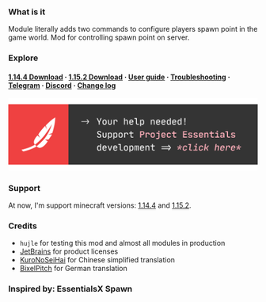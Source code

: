 ### What is it

Module literally adds two commands to configure players spawn point in the game world. Mod for controlling spawn point on server.

### Explore

#### [1.14.4 Download](https://github.com/ProjectEssentials/ProjectEssentials-Spawn/releases/download/v1.14.4-1.2.0/Project.Essentials.Spawn-1.14.4-1.2.0.jar) · [1.15.2 Download](https://github.com/ProjectEssentials/ProjectEssentials-Spawn/releases/download/v1.15.2-1.1.0/Project.Essentials.Spawn-1.15.2-1.1.0.jar) · [User guide](https://mairwunnx.gitbook.io/project-essentials/project-essentials-spawn#how-to-install) · [Troubleshooting](https://github.com/ProjectEssentials/ProjectEssentials-Spawn/issues/new/choose) · [Telegram](https://t.me/minecraftforge) · [Discord](https://discord.gg/VU9XZAt) · [Change log](changelog.md)

[![](https://github.com/ProjectEssentials/ProjectEssentials-Assets/raw/ASSETS-20-Q2/assets/common/support.png)](https://gist.github.com/MairwunNx/fda95062618db6880ef8ee06e1bba54f)

### Support

At now, I'm support minecraft versions: [1.14.4](https://github.com/ProjectEssentials/ProjectEssentials-Spawn/tree/MC-1.14.4) and [1.15.2](https://github.com/ProjectEssentials/ProjectEssentials-Spawn/tree/MC-1.15.2).

### Credits

- `hujle` for testing this mod and almost all modules in production
- [JetBrains](https://www.jetbrains.com/) for product licenses
- [KuroNoSeiHai](https://github.com/KuroNoSeiHai) for Chinese simplified translation
- [BixelPitch](https://github.com/BixelPitch) for German translation

### Inspired by: EssentialsX Spawn
